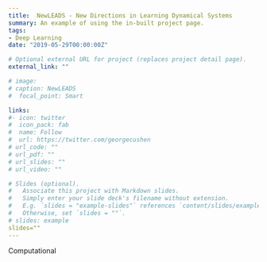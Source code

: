 ```yaml
---
title:  NewLEADS - New Directions in Learning Dynamical Systems
summary: An example of using the in-built project page.
tags:
- Deep Learning
date: "2019-05-29T00:00:00Z"

# Optional external URL for project (replaces project detail page).
external_link: ""

# image:
# caption: NewLEADS
#  focal_point: Smart

links:
#- icon: twitter
#  icon_pack: fab
#  name: Follow
#  url: https://twitter.com/georgecushen
# url_code: ""
# url_pdf: ""
# url_slides: ""
# url_video: ""

# Slides (optional).
#   Associate this project with Markdown slides.
#   Simply enter your slide deck's filename without extension.
#   E.g. `slides = "example-slides"` references `content/slides/example-slides.md`.
#   Otherwise, set `slides = ""`.
# slides: example
slides=""
---
```


Computational 
